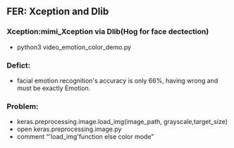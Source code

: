 FER: Xception and Dlib
-- 
### Xception:mimi_Xception via Dlib(Hog for face dectection)
- python3 video_emotion_color_demo.py 

### Defict:
- facial emotion recognition's accuracy is only 66%, having wrong and must be exactly Emotion.  

### Problem:
- keras.preprocessing.image.load_img(image_path, grayscale,target_size) 
- open keras.preprocessing.image.py 
- comment “'load_img'function else color mode”
